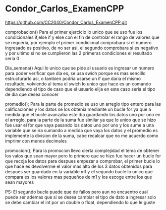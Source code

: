 # Condor_Carlos_ExamenCPP
https://github.com/CC2040/Condor_Carlos_ExamenCPP.git

comprobacion()
Para el primer ejercicio lo unico que se uso fue los condicionales if,else if y else con el fin de controlar el rango de valores
que se requeria, por ejemplo el primer condicional comprobara si el numero ingresado es positivo, de no ser asi, el segundo
comprobara si es negativo y por ultimo si no se cumplieron las 2 primeras condiciones el resultado seria 0

Dia_semana()
Aqui lo unico que se pide al usuario es ingresar un numero para poder verificar que dia es, se usa swich porque es mas sencillo
estructurarlo asi, o tambien podria usarse un if que daria el mismo resultado, volviendo al tema el swich lo unico que hace es
un comando dependiendo el tipo de caso que el usuario elija en este caso seria el tipo de dia que desea conocer

promedio();
Para la parte de promedio se uso un arreglo tipo entero para las calificaciones y los datos se los obtenia mediante un bucle
for ya que a medida que el bucle avanzaba este iba guardando los datos uno por uno en el arreglo, para la parte de la suma
fue similar ya que lo unico que se hizo fue usar el for que vaya pasando los datos uno por uno y los sume a una variable que
se ira sumando a medida que vaya los datos y el promedio es implemente la division de la suma, cabe recalcar que no me acuerdo
como imprimr con menos decimales

promocion();
Para la promocion llevo cierta complejidad el tema de obtener los valos que sean mayor pero lo primero que se hizo fue hacer
un bucle for que recoja los datos para despues empezar a comprobar, el primer bucle lo que hace es devolverme el valor mas alto
de los 3 datos obtenidos para despues ser guardado en la variable m1 y el segundo bucle lo unico que compara es los valores mas
pequeños de m1 y los escoge entre los que sean mayores

PS: El segundo bucle puede que de fallos pero aun no encuentro cual puede ser ademas que si se desea cambiar el tipo de dato
a ingresar solo se debe cambiar el int por un double o float, dependiendo lo que le guste
